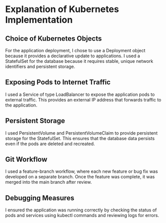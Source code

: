 # Explanation of Kubernetes Implementation

## Choice of Kubernetes Objects
For the application deployment, I chose to use a Deployment object because it provides a declarative update to applications. I used a StatefulSet for the database because it requires stable, unique network identifiers and persistent storage.

## Exposing Pods to Internet Traffic
I used a Service of type LoadBalancer to expose the application pods to external traffic. This provides an external IP address that forwards traffic to the application.

## Persistent Storage
I used PersistentVolume and PersistentVolumeClaim to provide persistent storage for the StatefulSet. This ensures that the database data persists even if the pods are deleted and recreated.

## Git Workflow
I used a feature-branch workflow, where each new feature or bug fix was developed on a separate branch. Once the feature was complete, it was merged into the main branch after review.

## Debugging Measures
I ensured the application was running correctly by checking the status of pods and services using kubectl commands and reviewing logs for errors.
